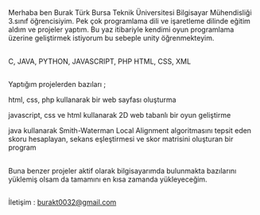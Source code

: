 ##
Merhaba ben Burak Türk Bursa Teknik Üniversitesi Bilgisayar Mühendisliği 3.sınıf öğrencisiyim. Pek çok programlama dili ve işaretleme dilinde eğitim aldım ve projeler yaptım. Bu yaz itibariyle kendimi oyun programlama üzerine geliştirmek istiyorum bu sebeple unity öğrenmekteyim.
##
C, JAVA, PYTHON, JAVASCRIPT, PHP
HTML, CSS, XML
##
Yaptığım projelerden bazıları ;

html, css, php kullanarak bir web sayfası oluşturma

javascript, css ve html kullanarak 2D web tabanlı bir oyun geliştirme

java kullanarak Smith-Waterman Local Alignment algoritmasını tepsit eden skoru hesaplayan, sekans eşleştirmesi ve skor matrisini oluşturan bir program
##
Buna benzer projeler aktif olarak bilgisayarımda bulunmakta bazılarını yüklemiş olsam da tamamını en kısa zamanda yükleyeceğim.
##
İletişim : burakt0032@gmail.com
